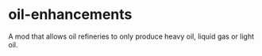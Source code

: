 # oil-enhancements
A mod that allows oil refineries to only produce heavy oil, liquid gas or light oil.
